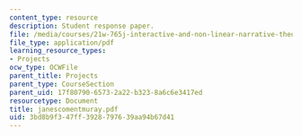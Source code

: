 ```yaml
---
content_type: resource
description: Student response paper.
file: /media/courses/21w-765j-interactive-and-non-linear-narrative-theory-and-practice-spring-2004/3bd8b9f347ff3928797639aa94b67d41_janescomentmuray.pdf
file_type: application/pdf
learning_resource_types:
- Projects
ocw_type: OCWFile
parent_title: Projects
parent_type: CourseSection
parent_uid: 17f80790-6573-2a22-b323-8a6c6e3417ed
resourcetype: Document
title: janescomentmuray.pdf
uid: 3bd8b9f3-47ff-3928-7976-39aa94b67d41
---
```

